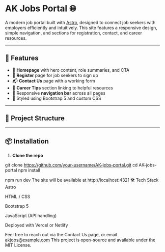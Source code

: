 # AK Jobs Portal 🌐

A modern job portal built with [Astro](https://astro.build/), designed to connect job seekers with employers efficiently and intuitively. This site features a responsive design, simple navigation, and sections for registration, contact, and career resources.

---

## 🚀 Features

- 🔎 **Homepage** with hero content, role summaries, and CTA
- 📝 **Register** page for job seekers to sign up
- 📬 **Contact Us** page with a working form
- 💼 **Career Tips** section linking to helpful resources
- 🧭 Responsive **navigation bar** across all pages
- 🎨 Styled using Bootstrap 5 and custom CSS

---

## 🧱 Project Structure

---

## 📦 Installation

1. **Clone the repo**

git clone https://github.com/your-username/AK-jobs-portal.git
cd AK-jobs-portal
npm install

npm run dev
The site will be available at http://localhost:4321
🛠️ Tech Stack
Astro

HTML / CSS

Bootstrap 5

JavaScript (API handling)

Deployed with Vercel or Netlify

Feel free to reach out via the Contact Us page, or email akjobs@example.com
This project is open-source and available under the MIT License.



